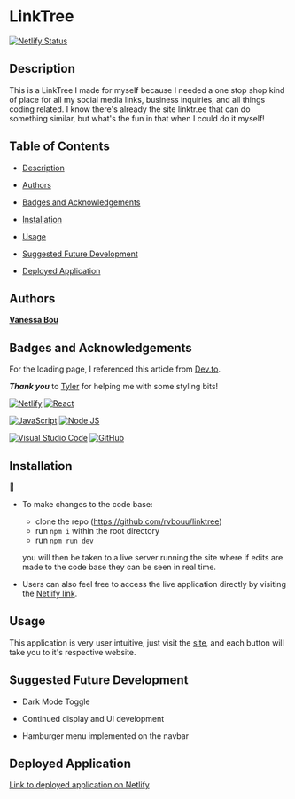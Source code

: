 # LinkTree

[![Netlify Status](https://api.netlify.com/api/v1/badges/a22a45c1-d659-48e7-bba9-3b8ea24fec28/deploy-status)](https://app.netlify.com/sites/vanessa-linktree/deploys)

## Description

This is a LinkTree I made for myself because I needed a one stop shop kind of place for all my social media links, business inquiries, and all things coding related. I know there's already the site linktr.ee that can do something similar, but what's the fun in that when I could do it myself!

## Table of Contents

* [Description](#description)

* [Authors](#authors)

* [Badges and Acknowledgements](#badges-and-acknowledgements)

* [Installation](#installation)

* [Usage](#usage)

* [Suggested Future Development](#suggested-future-development)

* [Deployed Application](#deployed-application)

## Authors

**[Vanessa Bou](https://github.com/rvbouu)**

## Badges and Acknowledgements

For the loading page, I referenced this article from [Dev.to](https://dev.to/beginarjun/how-to-create-a-simple-loading-screen-in-react-1md6).

***Thank you*** to [Tyler](https://github.com/TyWalter) for helping me with some styling bits!

[![Netlify](https://img.shields.io/badge/Netlify-00C7B7?style=for-the-badge&logo=netlify&logoColor=white)](https://www.netlify.com/)
[![React](https://img.shields.io/badge/React-20232A?style=for-the-badge&logo=react&logoColor=61DAFB)](https://react.dev/)

[![JavaScript](https://img.shields.io/badge/JavaScript-323330?style=for-the-badge&logo=javascript&logoColor=F7DF1E)](https://www.javascript.com/)
[![Node JS](https://img.shields.io/badge/Node%20js-339933?style=for-the-badge&logo=nodedotjs&logoColor=white)](https://nodejs.org/en)

[![Visual Studio Code](https://img.shields.io/badge/Visual_Studio_Code-0078D4?style=for-the-badge&logo=visual%20studio%20code&logoColor=white)](https://code.visualstudio.com/)
[![GitHub](https://img.shields.io/badge/GitHub-100000?style=for-the-badge&logo=github&logoColor=white)](https://github.com/)

## Installation

💾

* To make changes to the code base:
  - clone the repo (https://github.com/rvbouu/linktree)
  - run `npm i` within the root directory
  - run `npm run dev`
   
   you will then be taken to a live server running the site where if edits are made to the code base they can be seen in real time.

* Users can also feel free to access the live application directly by visiting the [Netlify link](https://vanessa-linktree.netlify.app/).

## Usage

This application is very user intuitive, just visit the [site](https://vanessa-linktree.netlify.app/), and each button will take you to it's respective website.

## Suggested Future Development

* Dark Mode Toggle

* Continued display and UI development

* Hamburger menu implemented on the navbar

## Deployed Application

[Link to deployed application on Netlify](https://vanessa-linktree.netlify.app/)
